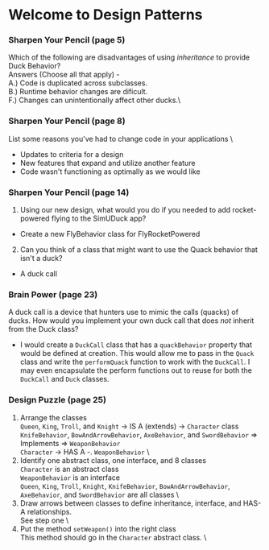 # Welcome to Design Patterns

### Sharpen Your Pencil (page 5)
Which of the following are disadvantages of using *inheritance* to provide Duck Behavior? \
Answers (Choose all that apply) - \
A.\) Code is duplicated across subclasses.\
B.\) Runtime behavior changes are dificult.\
F.\) Changes can unintentionally affect other ducks.\

### Sharpen Your Pencil (page 8)
List some reasons you've had to change code in your applications \
* Updates to criteria for a design
* New features that expand and utilize another feature
* Code wasn't functioning as optimally as we would like

### Sharpen Your Pencil (page 14)
1. Using our new design, what would you do if you needed to add rocket-powered flying to the SimUDuck app?
*  Create a new FlyBehavior class for FlyRocketPowered
2. Can you think of a class that might want to use the Quack behavior that isn't a duck?
*  A duck call

### Brain Power (page 23)
A duck call is a device that hunters use to mimic the calls (quacks) of ducks.  How would you implement your own duck call that does *not* inherit from the Duck class?
* I would create a `DuckCall` class that has a `quackBehavior` property that would be defined at creation.  This would allow me to pass in the `Quack` class and write the `performQuack` function to work with the `DuckCall`.  I may even encapsulate the perform functions out to reuse for both the `DuckCall` and `Duck` classes.

### Design Puzzle (page 25)
1. Arrange the classes \
`Queen`, `King`, `Troll`, and `Knight` -> IS A \(extends\) -> `Character` class \
`KnifeBehavior`, `BowAndArrowBehavior`, `AxeBehavior`, and `SwordBehavior` => Implements => `WeaponBehavior` \
`Character` -> HAS A -. `WeaponBehavior` \
2. Identify one abstract class, one interface, and 8 classes \
`Character` is an abstract class \
`WeaponBehavior` is an interface \
`Queen`, `King`, `Troll`, `Knight`, `KnifeBehavior`, `BowAndArrowBehavior`, `AxeBehavior`, and `SwordBehavior` are all classes \
3. Draw arrows between classes to define inheritance, interface, and HAS-A relationships. \
See step one \
4. Put the method `setWeapon()` into the right class \
This method should go in the `Character` abstract class. \